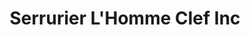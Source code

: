 ---
title: "Serrurier L'Homme Clef Inc"
url: /nicolet/serrurier-lhomme-clef-inc/
shop: Schlüsseldienst
---